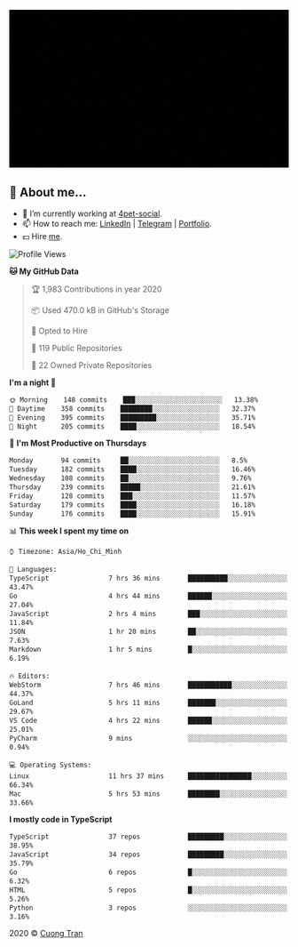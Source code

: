 ![banner](https://raw.githubusercontent.com/103cuong/103cuong/master/banner.gif)

## 🦄 About me...

- 🚀 I’m currently working at [4pet-social](https://github.com/4pet-social).
- 📫 How to reach me: [LinkedIn](https://linkedin.com/in/103cuong) | [Telegram](https://t.me/cuong103) | [Portfolio](https://103cuong.github.io/).
- 💵 Hire [me](mailto:103cuong@gmail.com).

<!--START_SECTION:waka-->
![Profile Views](http://img.shields.io/badge/Profile%20Views-33-blue)

**🐱 My GitHub Data** 

> 🏆 1,983 Contributions in year 2020
 > 
> 📦 Used 470.0 kB in GitHub's Storage 
 > 
> 💼 Opted to Hire
 > 
> 📜 119 Public Repositories 
 > 
> 🔑 22 Owned Private Repositories 

**I'm a night 🦉** 

```text
🌞 Morning    148 commits    ███░░░░░░░░░░░░░░░░░░░░░░   13.38% 
🌆 Daytime    358 commits    ████████░░░░░░░░░░░░░░░░░   32.37% 
🌃 Evening    395 commits    █████████░░░░░░░░░░░░░░░░   35.71% 
🌙 Night      205 commits    ████░░░░░░░░░░░░░░░░░░░░░   18.54%

```
📅 **I'm Most Productive on Thursdays** 

```text
Monday       94 commits     ██░░░░░░░░░░░░░░░░░░░░░░░   8.5% 
Tuesday      182 commits    ████░░░░░░░░░░░░░░░░░░░░░   16.46% 
Wednesday    108 commits    ██░░░░░░░░░░░░░░░░░░░░░░░   9.76% 
Thursday     239 commits    █████░░░░░░░░░░░░░░░░░░░░   21.61% 
Friday       128 commits    ███░░░░░░░░░░░░░░░░░░░░░░   11.57% 
Saturday     179 commits    ████░░░░░░░░░░░░░░░░░░░░░   16.18% 
Sunday       176 commits    ████░░░░░░░░░░░░░░░░░░░░░   15.91%

```


📊 **This week I spent my time on** 

```text
⌚︎ Timezone: Asia/Ho_Chi_Minh

💬 Languages: 
TypeScript               7 hrs 36 mins       ██████████░░░░░░░░░░░░░░░   43.47% 
Go                       4 hrs 44 mins       ██████░░░░░░░░░░░░░░░░░░░   27.04% 
JavaScript               2 hrs 4 mins        ███░░░░░░░░░░░░░░░░░░░░░░   11.84% 
JSON                     1 hr 20 mins        ██░░░░░░░░░░░░░░░░░░░░░░░   7.63% 
Markdown                 1 hr 5 mins         █░░░░░░░░░░░░░░░░░░░░░░░░   6.19%

🔥 Editors: 
WebStorm                 7 hrs 46 mins       ███████████░░░░░░░░░░░░░░   44.37% 
GoLand                   5 hrs 11 mins       ███████░░░░░░░░░░░░░░░░░░   29.67% 
VS Code                  4 hrs 22 mins       ██████░░░░░░░░░░░░░░░░░░░   25.01% 
PyCharm                  9 mins              ░░░░░░░░░░░░░░░░░░░░░░░░░   0.94%

💻 Operating Systems: 
Linux                    11 hrs 37 mins      ████████████████░░░░░░░░░   66.34% 
Mac                      5 hrs 53 mins       ████████░░░░░░░░░░░░░░░░░   33.66%

```

**I mostly code in TypeScript** 

```text
TypeScript               37 repos            █████████░░░░░░░░░░░░░░░░   38.95% 
JavaScript               34 repos            █████████░░░░░░░░░░░░░░░░   35.79% 
Go                       6 repos             █░░░░░░░░░░░░░░░░░░░░░░░░   6.32% 
HTML                     5 repos             █░░░░░░░░░░░░░░░░░░░░░░░░   5.26% 
Python                   3 repos             ░░░░░░░░░░░░░░░░░░░░░░░░░   3.16%

```



<!--END_SECTION:waka-->

2020 © [Cuong Tran](https://github.com/103cuong)
